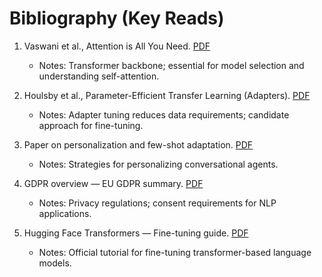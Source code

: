 # Bibliography (Key Reads)

1. Vaswani et al., Attention is All You Need. [PDF](research/attention_is_all_you_need.pdf)
   - Notes: Transformer backbone; essential for model selection and understanding self-attention.

2. Houlsby et al., Parameter-Efficient Transfer Learning (Adapters). [PDF](research/houlsby_adapters.pdf)
   - Notes: Adapter tuning reduces data requirements; candidate approach for fine-tuning.

3. Paper on personalization and few-shot adaptation. [PDF](research/personalization_fewshot.pdf)
   - Notes: Strategies for personalizing conversational agents.

4. GDPR overview — EU GDPR summary. [PDF](research/gdpr_overview.pdf)
   - Notes: Privacy regulations; consent requirements for NLP applications.

5. Hugging Face Transformers — Fine-tuning guide. [PDF](research/huggingface_finetuning.pdf)
   - Notes: Official tutorial for fine-tuning transformer-based language models.


